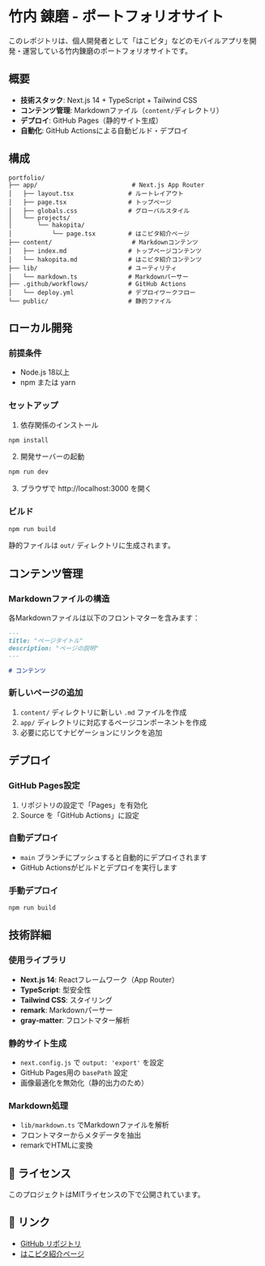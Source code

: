 # 竹内 錬磨 - ポートフォリオサイト

このレポジトリは、個人開発者として「はこピタ」などのモバイルアプリを開発・運営している竹内錬磨のポートフォリオサイトです。

## 概要

- **技術スタック**: Next.js 14 + TypeScript + Tailwind CSS
- **コンテンツ管理**: Markdownファイル（`content/`ディレクトリ）
- **デプロイ**: GitHub Pages（静的サイト生成）
- **自動化**: GitHub Actionsによる自動ビルド・デプロイ

## 構成

```
portfolio/
├── app/                          # Next.js App Router
│   ├── layout.tsx               # ルートレイアウト
│   ├── page.tsx                 # トップページ
│   ├── globals.css              # グローバルスタイル
│   └── projects/
│       └── hakopita/
│           └── page.tsx         # はこピタ紹介ページ
├── content/                      # Markdownコンテンツ
│   ├── index.md                 # トップページコンテンツ
│   └── hakopita.md              # はこピタ紹介コンテンツ
├── lib/                         # ユーティリティ
│   └── markdown.ts              # Markdownパーサー
├── .github/workflows/           # GitHub Actions
│   └── deploy.yml               # デプロイワークフロー
└── public/                      # 静的ファイル
```

## ローカル開発

### 前提条件

- Node.js 18以上
- npm または yarn

### セットアップ

1. 依存関係のインストール
```bash
npm install
```

2. 開発サーバーの起動
```bash
npm run dev
```

3. ブラウザで http://localhost:3000 を開く

### ビルド

```bash
npm run build
```

静的ファイルは `out/` ディレクトリに生成されます。

## コンテンツ管理

### Markdownファイルの構造

各Markdownファイルは以下のフロントマターを含みます：

```markdown
---
title: "ページタイトル"
description: "ページの説明"
---

# コンテンツ
```

### 新しいページの追加

1. `content/` ディレクトリに新しい `.md` ファイルを作成
2. `app/` ディレクトリに対応するページコンポーネントを作成
3. 必要に応じてナビゲーションにリンクを追加

## デプロイ

### GitHub Pages設定

1. リポジトリの設定で「Pages」を有効化
2. Source を「GitHub Actions」に設定

### 自動デプロイ

- `main` ブランチにプッシュすると自動的にデプロイされます
- GitHub Actionsがビルドとデプロイを実行します

### 手動デプロイ

```bash
npm run build
```

## 技術詳細

### 使用ライブラリ

- **Next.js 14**: Reactフレームワーク（App Router）
- **TypeScript**: 型安全性
- **Tailwind CSS**: スタイリング
- **remark**: Markdownパーサー
- **gray-matter**: フロントマター解析

### 静的サイト生成

- `next.config.js` で `output: 'export'` を設定
- GitHub Pages用の `basePath` 設定
- 画像最適化を無効化（静的出力のため）

### Markdown処理

- `lib/markdown.ts` でMarkdownファイルを解析
- フロントマターからメタデータを抽出
- remarkでHTMLに変換

## 📄 ライセンス

このプロジェクトはMITライセンスの下で公開されています。

## 🔗 リンク

- [GitHub リポジトリ](https://github.com/remma-takeuchi/portfolio)
- [はこピタ紹介ページ](/projects/hakopita/) 